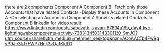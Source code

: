 there are 2 components 
Component A 
Component B 
-Fetch only those Accounts that have related Contacts
-Display these Accounts in Component A
-On selecting an Account in Component A Show its related Contacts in Component B
  linkedin for video result:
  https://www.linkedin.com/posts/sabavath-sravan-87834a19b_day4-lwc-lightningwebcomponents-activity-7383134503143301120-9mJO?utm_source=share&utm_medium=member_desktop&rcm=ACoAAC7b4FwBgvP9Je3kJ7FWP7Hnh3vOafKkID0
  
